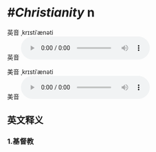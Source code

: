 # ***\#Christianity*** n
英音 ˌkrɪstiˈænəti  
英音
<audio src="./media/Christianity1_AAC.aac" controls="controls"></audio>

美音 ˌkrɪstiˈænəti  
美音
<audio src="./media/Christianity2_AAC.aac" controls="controls"></audio>



  

英文释义
---
### 1.**基督教**  


